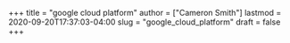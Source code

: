 +++
title = "google cloud platform"
author = ["Cameron Smith"]
lastmod = 2020-09-20T17:37:03-04:00
slug = "google_cloud_platform"
draft = false
+++
